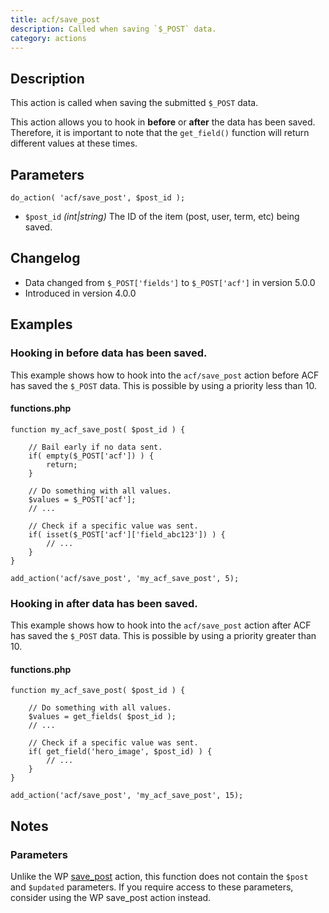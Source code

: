 ```yaml
---
title: acf/save_post
description: Called when saving `$_POST` data.
category: actions
---
```


## Description
This action is called when saving the submitted `$_POST` data.

This action allows you to hook in **before** or **after** the data has been saved. Therefore, it is important to note that the `get_field()` function will return different values at these times.

## Parameters
```
do_action( 'acf/save_post', $post_id );
```
- `$post_id` *(int|string)* The ID of the item (post, user, term, etc) being saved.

## Changelog
- Data changed from `$_POST['fields']` to `$_POST['acf']` in version 5.0.0
- Introduced in version 4.0.0

## Examples

### Hooking in before data has been saved.
This example shows how to hook into the `acf/save_post` action before ACF has saved the `$_POST` data. This is possible by using a priority less than 10.

#### functions.php
```
function my_acf_save_post( $post_id ) {

	// Bail early if no data sent.
	if( empty($_POST['acf']) ) {
		return;
	}

	// Do something with all values.
	$values = $_POST['acf'];
	// ...

	// Check if a specific value was sent.
	if( isset($_POST['acf']['field_abc123']) ) {
		// ...
	}
}

add_action('acf/save_post', 'my_acf_save_post', 5);
```

### Hooking in after data has been saved.
This example shows how to hook into the `acf/save_post` action after ACF has saved the `$_POST` data. This is possible by using a priority greater than 10.

#### functions.php
```
function my_acf_save_post( $post_id ) {

	// Do something with all values.
	$values = get_fields( $post_id );
	// ...
	
	// Check if a specific value was sent.
	if( get_field('hero_image', $post_id) ) {
		// ...
	}
}

add_action('acf/save_post', 'my_acf_save_post', 15);
```

## Notes

### Parameters
Unlike the WP [save_post](https://codex.wordpress.org/Plugin_API/Action_Reference/save_post) action, this function does not contain the `$post` and `$updated` parameters. If you require access to these parameters, consider using the WP save_post action instead.
